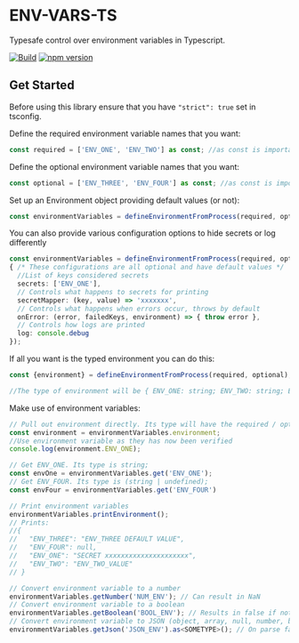 # ENV-VARS-TS

Typesafe control over environment variables in Typescript.

[![Build](https://github.com/hexlabsio/env-vars-ts/actions/workflows/build.yml/badge.svg?branch=master)](https://github.com/hexlabsio/env-vars-ts/actions/workflows/build.yml)
[![npm version](https://badge.fury.io/js/%40hexlabs%2Fenv-vars-ts.svg)](https://badge.fury.io/js/%40hexlabs%2Fenv-vars-ts)

## Get Started
Before using this library ensure that you have `"strict": true` set in tsconfig.

Define the required environment variable names that you want: 

```typescript
const required = ['ENV_ONE', 'ENV_TWO'] as const; //as const is important for type information
```

Define the optional environment variable names that you want:

```typescript
const optional = ['ENV_THREE', 'ENV_FOUR'] as const; //as const is important for type information
```

Set up an Environment object providing default values (or not):

```typescript
const environmentVariables = defineEnvironmentFromProcess(required, optional, { ENV_ONE: 'default value' });
```

You can also provide various configuration options to hide secrets or log differently
```typescript
const environmentVariables = defineEnvironmentFromProcess(required, optional, { ENV_ONE: 'default value' }, 
{ /* These configurations are all optional and have default values */
  //List of keys considered secrets
  secrets: ['ENV_ONE'],
  // Controls what happens to secrets for printing
  secretMapper: (key, value) => 'xxxxxxx',
  // Controls what happens when errors occur, throws by default
  onError: (error, failedKeys, environment) => { throw error },
  // Controls how logs are printed
  log: console.debug
});
```

If all you want is the typed environment you can do this:

```typescript
const {environment} = defineEnvironmentFromProcess(required, optional);

//The type of environment will be { ENV_ONE: string; ENV_TWO: string; ENV_THREE?: string; ENV_FOUR?: string }
```

Make use of environment variables:

```typescript
// Pull out environment directly. Its type will have the required / optional parts that were passed
const environment = environmentVariables.environment;
//Use environment variable as they has now been verified
console.log(environment.ENV_ONE);

// Get ENV_ONE. Its type is string;
const envOne = environmentVariables.get('ENV_ONE');
// Get ENV_FOUR. Its type is (string | undefined);
const envFour = environmentVariables.get('ENV_FOUR')

// Print environment variables
environmentVariables.printEnvironment();
// Prints:
//{
//   "ENV_THREE": "ENV_THREE DEFAULT VALUE",
//   "ENV_FOUR": null,
//   "ENV_ONE": "SECRET xxxxxxxxxxxxxxxxxxxxx",
//   "ENV_TWO": "ENV_TWO_VALUE"
// }

// Convert environment variable to a number
environmentVariables.getNumber('NUM_ENV'); // Can result in NaN
// Convert environment variable to a boolean
environmentVariables.getBoolean('BOOL_ENV'); // Results in false if not 'true'
// Convert environment variable to JSON (object, array, null, number, boolean)
environmentVariables.getJson('JSON_ENV').as<SOMETYPE>(); // On parse failure calls config.onError (defaults to throw error)
```

